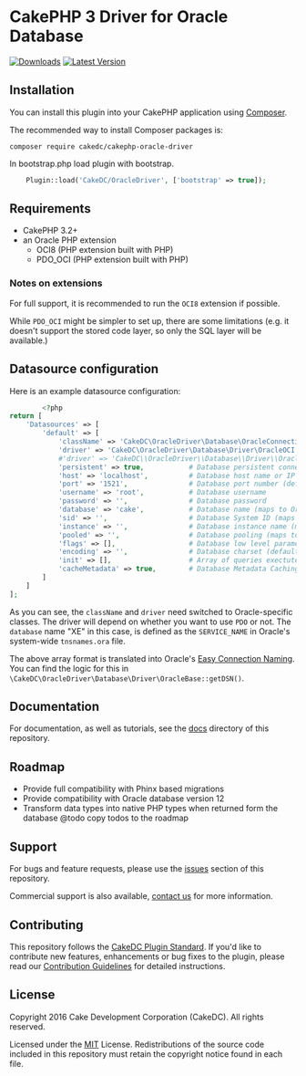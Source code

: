 # CakePHP 3 Driver for Oracle Database

[![Downloads](https://poser.pugx.org/cakedc/cakephp-oracle-driver/d/total.png)](https://packagist.org/packages/cakedc/cakephp-oracle-driver)
[![Latest Version](https://poser.pugx.org/cakedc/cakephp-oracle-driver/v/stable.png)](https://packagist.org/packages/cakedc/cakephp-oracle-driver)

## Installation

You can install this plugin into your CakePHP application using
[Composer](http://getcomposer.org).

The recommended way to install Composer packages is:

```
composer require cakedc/cakephp-oracle-driver
```

In bootstrap.php load plugin with bootstrap.

```php
	Plugin::load('CakeDC/OracleDriver', ['bootstrap' => true]);
```


## Requirements

- CakePHP 3.2+
- an Oracle PHP extension
  - OCI8 (PHP extension built with PHP)
  - PDO_OCI (PHP extension built with PHP)

### Notes on extensions

For full support, it is recommended to run the `OCI8` extension if possible.

While `PDO_OCI` might be simpler to set up, there are some limitations (e.g.
it doesn't support the stored code layer, so only the SQL layer will be
available.)

## Datasource configuration

Here is an example datasource configuration:

```php
        <?php
return [
    'Datasources' => [
        'default' => [
            'className' => 'CakeDC\OracleDriver\Database\OracleConnection',
            'driver' => 'CakeDC\OracleDriver\Database\Driver\OracleOCI', # For OCI8
            #'driver' => 'CakeDC\\OracleDriver\\Database\\Driver\\OraclePDO', # For PDO_OCI
            'persistent' => true,           # Database persistent connection between http requests
            'host' => 'localhost',          # Database host name or IP address
            'port' => '1521',               # Database port number (default: 1521)
            'username' => 'root',           # Database username
            'password' => '',               # Database password
            'database' => 'cake',           # Database name (maps to Oracle's `SERVICE_NAME`)
            'sid' => '',                    # Database System ID (maps to Oracle's `SID`)
            'instance' => '',               # Database instance name (maps to Oracle's `INSTANCE_NAME`)
            'pooled' => '',                 # Database pooling (maps to Oracle's `SERVER=POOLED`)
            'flags' => [],                  # Database low level parameters for OCI or PDO connection. Auto-generated by defaut
            'encoding' => '',               # Database charset (default same as database charset)
            'init' => [],                   # Array of queries exectuted at connection
            'cacheMetadata' => true,        # Database Metadata Caching (default Enable)
        ]
    ]
];
```

As you can see, the `className` and `driver` need switched to Oracle-specific
classes. The driver will depend on whether you want to use `PDO` or not. The
`database` name "XE" in this case, is defined as the `SERVICE_NAME` in Oracle's
system-wide `tnsnames.ora` file.

The above array format is translated into Oracle's
[Easy Connection Naming][oracle-ecn]. You can find the logic for this in
`\CakeDC\OracleDriver\Database\Driver\OracleBase::getDSN()`.

[oracle-ecn]: https://docs.oracle.com/cd/B19306_01/network.102/b14212/naming.htm#sthref783

Documentation
-------------

For documentation, as well as tutorials, see the [docs](docs/Home.md) directory of this repository.

Roadmap
-------------
- Provide full compatibility with Phinx based migrations
- Provide compatibility with Oracle database version 12
- Transform data types into native PHP types when returned form the database
@todo copy todos to the roadmap

Support
-------

For bugs and feature requests, please use the [issues](https://github.com/cakedc/cakephp-oracle-driver/issues) section of this repository.

Commercial support is also available, [contact us](http://cakedc.com/contact) for more information.

Contributing
------------

This repository follows the [CakeDC Plugin Standard](http://cakedc.com/plugin-standard). If you'd like to contribute new features, enhancements or bug fixes to the plugin, please read our [Contribution Guidelines](http://cakedc.com/contribution-guidelines) for detailed instructions.

License
-------

Copyright 2016 Cake Development Corporation (CakeDC). All rights reserved.

Licensed under the [MIT](http://www.opensource.org/licenses/mit-license.php) License. Redistributions of the source code included in this repository must retain the copyright notice found in each file.

